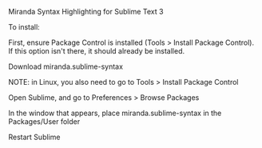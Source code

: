 Miranda Syntax Highlighting for Sublime Text 3

To install:

First, ensure Package Control is installed (Tools > Install Package Control). If this option isn't there, it should already be installed.

Download miranda.sublime-syntax

NOTE: in Linux, you also need to go to Tools > Install Package Control

Open Sublime, and go to Preferences > Browse Packages

In the window that appears, place miranda.sublime-syntax in the Packages/User folder

Restart Sublime
